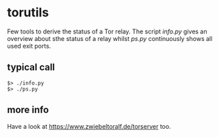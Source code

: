 # torutils
Few tools to derive the status of a Tor relay.
The script *info.py* gives an overview about sthe status of a relay whilst *ps.py* continuously shows all used exit ports. 

## typical call
    $> ./info.py
    $> ./ps.py

## more info
Have a look at https://www.zwiebeltoralf.de/torserver too.

